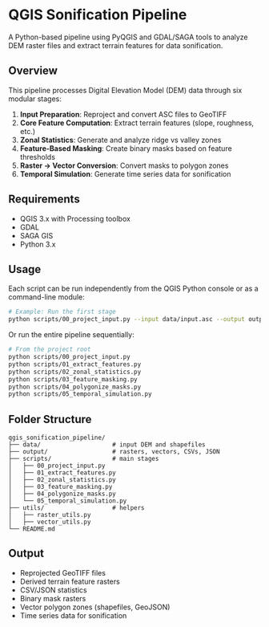 # QGIS Sonification Pipeline

A Python-based pipeline using PyQGIS and GDAL/SAGA tools to analyze DEM raster files and extract terrain features for data sonification.

## Overview

This pipeline processes Digital Elevation Model (DEM) data through six modular stages:

1. **Input Preparation**: Reproject and convert ASC files to GeoTIFF
2. **Core Feature Computation**: Extract terrain features (slope, roughness, etc.)
3. **Zonal Statistics**: Generate and analyze ridge vs valley zones
4. **Feature-Based Masking**: Create binary masks based on feature thresholds
5. **Raster → Vector Conversion**: Convert masks to polygon zones
6. **Temporal Simulation**: Generate time series data for sonification

## Requirements

- QGIS 3.x with Processing toolbox
- GDAL
- SAGA GIS
- Python 3.x

## Usage

Each script can be run independently from the QGIS Python console or as a command-line module:

```bash
# Example: Run the first stage
python scripts/00_project_input.py --input data/input.asc --output output/projected.tif
```

Or run the entire pipeline sequentially:

```bash
# From the project root
python scripts/00_project_input.py
python scripts/01_extract_features.py
python scripts/02_zonal_statistics.py
python scripts/03_feature_masking.py
python scripts/04_polygonize_masks.py
python scripts/05_temporal_simulation.py
```

## Folder Structure

```
qgis_sonification_pipeline/
├── data/                    # input DEM and shapefiles
├── output/                  # rasters, vectors, CSVs, JSON
├── scripts/                 # main stages
│   ├── 00_project_input.py
│   ├── 01_extract_features.py
│   ├── 02_zonal_statistics.py
│   ├── 03_feature_masking.py
│   ├── 04_polygonize_masks.py
│   └── 05_temporal_simulation.py
├── utils/                   # helpers
│   ├── raster_utils.py
│   ├── vector_utils.py
└── README.md
```

## Output

- Reprojected GeoTIFF files
- Derived terrain feature rasters
- CSV/JSON statistics
- Binary mask rasters
- Vector polygon zones (shapefiles, GeoJSON)
- Time series data for sonification
